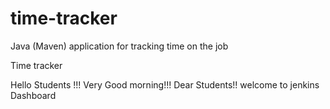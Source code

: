 # time-tracker
Java (Maven) application for tracking time on the job

Time tracker

Hello Students !!! Very Good morning!!! Dear Students!! welcome to jenkins Dashboard
